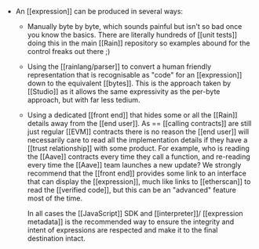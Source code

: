 - An [[expression]] can be produced in several ways:
	- Manually byte by byte, which sounds painful but isn't so bad once you know the basics. There are literally hundreds of [[unit tests]] doing this in the main [[Rain]] repository so examples abound for the control freaks out there ;)
	- Using the [[rainlang/parser]] to convert a human friendly representation that is recognisable as "code" for an [[expression]] down to the equivalent [[bytes]]. This is the approach taken by [[Studio]] as it allows the same expressivity as the per-byte approach, but with far less tedium.
	- Using a dedicated [[front end]] that hides some or all the [[Rain]] details away from the [[end user]]. As == [[calling contracts]] are still just regular [[EVM]] contracts there is no reason the [[end user]] will necessarily care to read all the implementation details if they have a [[trust relationship]] with some product. For example, who is reading the [[Aave]] contracts every time they call a function, and re-reading every time the [[Aave]] team launches a new update? We strongly recommend that the [[front end]] provides some link to an interface that can display the [[expression]], much like links to [[etherscan]] to read the [[verified code]], but this can be an "advanced" feature most of the time.
	  
	  In all cases the [[JavaScript]] SDK and [[interpreter]]/ [[expression metadata]] is the recommended way to ensure the integrity and intent of expressions are respected and make it to the final destination intact.